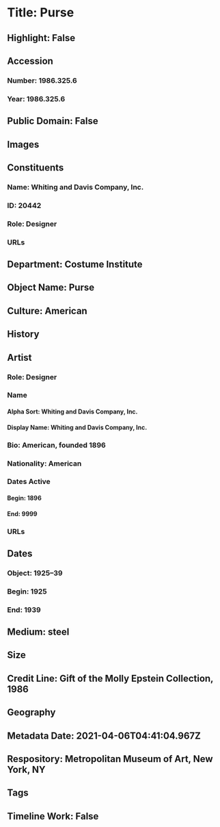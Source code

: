 # Title: Purse
## Highlight: False
## Accession
### Number: 1986.325.6
### Year: 1986.325.6
## Public Domain: False
## Images
## Constituents
### Name: Whiting and Davis Company, Inc.
### ID: 20442
### Role: Designer
### URLs
## Department: Costume Institute
## Object Name: Purse
## Culture: American
## History
## Artist
### Role: Designer
### Name
#### Alpha Sort: Whiting and Davis Company, Inc.
#### Display Name: Whiting and Davis Company, Inc.
### Bio: American, founded 1896
### Nationality: American
### Dates Active
#### Begin: 1896
#### End: 9999
### URLs
## Dates
### Object: 1925–39
### Begin: 1925
### End: 1939
## Medium: steel
## Size
## Credit Line: Gift of the Molly Epstein Collection, 1986
## Geography
## Metadata Date: 2021-04-06T04:41:04.967Z
## Respository: Metropolitan Museum of Art, New York, NY
## Tags
## Timeline Work: False